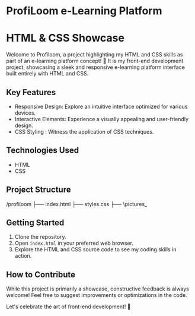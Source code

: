 
# ProfiLoom e-Learning Platform
# HTML & CSS Showcase

Welcome to Profiloom, a project highlighting my HTML and CSS skills as part of an e-learning platform concept! 🚀
It is my  front-end development project, showcasing a sleek and responsive e-learning platform interface built entirely with HTML and CSS.

## Key Features

- Responsive Design: Explore an intuitive interface optimized for various devices.
- Interactive Elements: Experience a visually appealing and user-friendly design.
- CSS Styling : Witness the application of  CSS techniques.

## Technologies Used

- HTML
- CSS

## Project Structure
/profiloom
├── index.html
├── styles.css
├── \pictures_


## Getting Started

1. Clone the repository.
2. Open `index.html` in your preferred web browser.
3. Explore the HTML and CSS source code to see my coding skills in action.

## How to Contribute

While this project is primarily a showcase, constructive feedback is always welcome! Feel free to suggest improvements or optimizations in the code.

Let's celebrate the art of front-end development! 🎨
